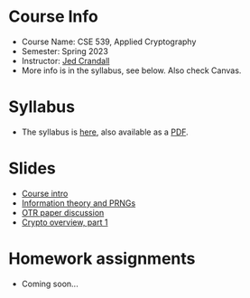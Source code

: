 

# Course Info

- Course Name: CSE 539, Applied Cryptography
- Semester: Spring 2023
- Instructor: [Jed Crandall](https://jedcrandall.github.io)
- More info is in the syllabus, see below.  Also check Canvas.

# Syllabus

- The syllabus is [here](syllabus.html), also available as a [PDF](syllabus.pdf).

# Slides

- [Course intro](courseintro.pdf)
- [Information theory and PRNGs](informationtheoryprng.pdf)
- [OTR paper discussion](otrpaperthoughts.pdf)
- [Crypto overview, part 1](cryptooverview1.pdf)

# Homework assignments

- Coming soon...


